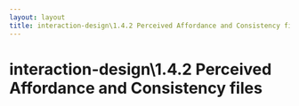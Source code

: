 ```yaml
---
layout: layout
title: interaction-design\1.4.2 Perceived Affordance and Consistency files
---
```


# interaction-design\1.4.2 Perceived Affordance and Consistency files


